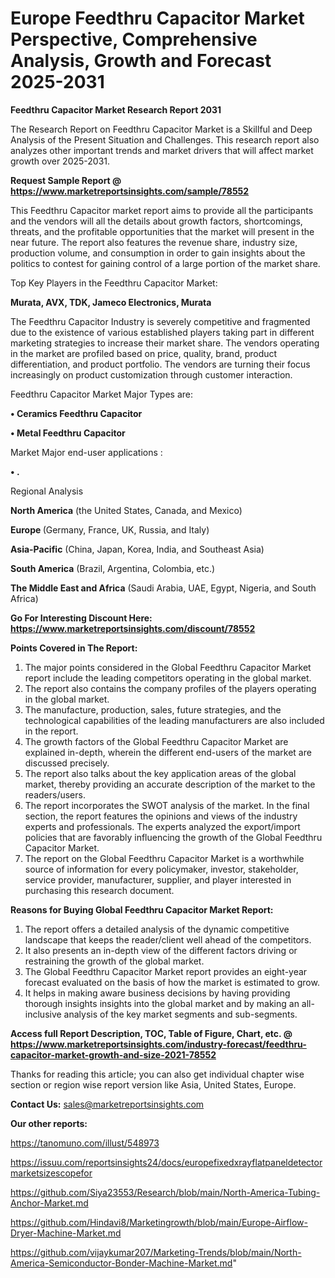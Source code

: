 # Europe Feedthru Capacitor Market Perspective, Comprehensive Analysis, Growth and Forecast 2025-2031

<strong>Feedthru Capacitor Market Research Report 2031</strong>

The Research Report on Feedthru Capacitor Market is a Skillful and Deep Analysis of the Present Situation and Challenges. This research report also analyzes other important trends and market drivers that will affect market growth over 2025-2031.

<strong>Request Sample Report @ <a href=https://www.marketreportsinsights.com/sample/78552>https://www.marketreportsinsights.com/sample/78552</a></strong>

This Feedthru Capacitor market report aims to provide all the participants and the vendors will all the details about growth factors, shortcomings, threats, and the profitable opportunities that the market will present in the near future. The report also features the revenue share, industry size, production volume, and consumption in order to gain insights about the politics to contest for gaining control of a large portion of the market share.

Top Key Players in the Feedthru Capacitor Market:

<strong>Murata, AVX, TDK, Jameco Electronics, Murata</strong>

The Feedthru Capacitor Industry is severely competitive and fragmented due to the existence of various established players taking part in different marketing strategies to increase their market share. The vendors operating in the market are profiled based on price, quality, brand, product differentiation, and product portfolio. The vendors are turning their focus increasingly on product customization through customer interaction.

Feedthru Capacitor Market Major Types are:

<strong>• Ceramics Feedthru Capacitor

• Metal Feedthru Capacitor</strong>

Market Major end-user applications :

<strong>• .</strong>

Regional Analysis

</u><strong><b>North America</b></strong> (the United States, Canada, and Mexico)

<strong><b>Europe </b></strong>(Germany, France, UK, Russia, and Italy)

<strong><b>Asia-Pacific</b></strong> (China, Japan, Korea, India, and Southeast Asia)

<strong><b>South America</b></strong> (Brazil, Argentina, Colombia, etc.)

<strong><b>The Middle East and Africa</b></strong> (Saudi Arabia, UAE, Egypt, Nigeria, and South Africa)

<strong>Go For Interesting Discount Here: <a href=https://www.marketreportsinsights.com/discount/78552>https://www.marketreportsinsights.com/discount/78552</a></strong>

<strong>Points Covered in The Report:</strong>
<ol>
  <li>The major points considered in the Global Feedthru Capacitor Market report include the leading competitors operating in the global market.</li>
  <li>The report also contains the company profiles of the players operating in the global market.</li>
  <li>The manufacture, production, sales, future strategies, and the technological capabilities of the leading manufacturers are also included in the report.</li>
  <li>The growth factors of the Global Feedthru Capacitor Market are explained in-depth, wherein the different end-users of the market are discussed precisely.</li>
  <li>The report also talks about the key application areas of the global market, thereby providing an accurate description of the market to the readers/users.</li>
  <li>The report incorporates the SWOT analysis of the market. In the final section, the report features the opinions and views of the industry experts and professionals. The experts analyzed the export/import policies that are favorably influencing the growth of the Global Feedthru Capacitor Market.</li>
  <li>The report on the Global Feedthru Capacitor Market is a worthwhile source of information for every policymaker, investor, stakeholder, service provider, manufacturer, supplier, and player interested in purchasing this research document.</li>
</ol>
<strong>Reasons for Buying Global Feedthru Capacitor Market Report:</strong>

<ol>
  <li>The report offers a detailed analysis of the dynamic competitive landscape that keeps the reader/client well ahead of the competitors.</li>
  <li>It also presents an in-depth view of the different factors driving or restraining the growth of the global market.</li>
  <li>The Global Feedthru Capacitor Market report provides an eight-year forecast evaluated on the basis of how the market is estimated to grow.</li>
  <li>It helps in making aware business decisions by having providing thorough insights insights into the global market and by making an all-inclusive analysis of the key market segments and sub-segments.</li>
</ol>
<strong>Access full Report Description, TOC, Table of Figure, Chart, etc. @ <a href=https://www.marketreportsinsights.com/industry-forecast/feedthru-capacitor-market-growth-and-size-2021-78552>https://www.marketreportsinsights.com/industry-forecast/feedthru-capacitor-market-growth-and-size-2021-78552</a></strong>


Thanks for reading this article; you can also get individual chapter wise section or region wise report version like Asia, United States, Europe.

<strong>Contact Us:</strong>
sales@marketreportsinsights.com

<strong>Our other reports:</strong>

<a href=https://tanomuno.com/illust/548973>https://tanomuno.com/illust/548973</a>

<a href=https://issuu.com/reportsinsights24/docs/europefixedxrayflatpaneldetectormarketsizescopefor>https://issuu.com/reportsinsights24/docs/europefixedxrayflatpaneldetectormarketsizescopefor</a>

<a href=https://github.com/Siya23553/Research/blob/main/North-America-Tubing-Anchor-Market.md>https://github.com/Siya23553/Research/blob/main/North-America-Tubing-Anchor-Market.md</a>

<a href=https://github.com/Hindavi8/Marketingrowth/blob/main/Europe-Airflow-Dryer-Machine-Market.md>https://github.com/Hindavi8/Marketingrowth/blob/main/Europe-Airflow-Dryer-Machine-Market.md</a>

<a href=https://github.com/vijaykumar207/Marketing-Trends/blob/main/North-America-Semiconductor-Bonder-Machine-Market.md>https://github.com/vijaykumar207/Marketing-Trends/blob/main/North-America-Semiconductor-Bonder-Machine-Market.md</a>"
